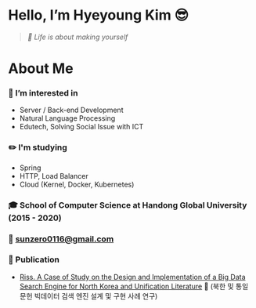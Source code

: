 # Hello, I’m Hyeyoung Kim 😎
> _💎 Life is about making yourself_


# About Me
### 🌱 I’m interested in 
- Server / Back-end Development
- Natural Language Processing
- Edutech, Solving Social Issue with ICT
### ✏️ I'm studying
- Spring
- HTTP, Load Balancer
- Cloud (Kernel, Docker, Kubernetes)
### 🎓 School of Computer Science at Handong Global University (2015 - 2020)
### 💌 sunzero0116@gmail.com
### 📝 Publication
- [Riss. A Case of Study on the Design and Implementation of a Big Data Search Engine for North Korea and Unification Literature](http://www.riss.kr/search/detail/DetailView.do?p_mat_type=1a0202e37d52c72d&control_no=e1b14f91e048485f7ecd42904f0c5d65)
🔎 (북한 및 통일 문헌 빅데이터 검색 엔진 설계 및 구현 사례 연구)


<!---
0sunzero0/0sunzero0 is a ✨ special ✨ repository because its `README.md` (this file) appears on your GitHub profile.
You can click the Preview link to take a look at your changes.
--->
